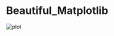 # Beautiful_Matplotlib

![plot](https://github.com/user-attachments/assets/4dca3644-369c-49e8-8621-5d5c2ecc0602)
